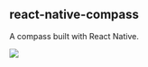 ## react-native-compass

A compass built with React Native. 

<img src="https://media.giphy.com/media/1k4ltEhSqrp0pNmNB8/giphy.gif">

